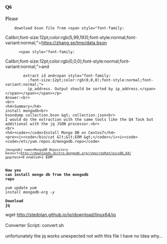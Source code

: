 <!DOCTYPE html PUBLIC "-//W3C//DTD HTML 4.01 Transitional//EN">
<html>
  <head>
    <meta http-equiv="content-type" content="text/html; charset=UTF-8">
    <title>readme.md</title>
  </head>
  <body>
    <h1><span style="font-family:
Calibri;font-size:12pt;color:rgb(0,0,0);font-style:normal;font-variant:normal;">Q6<br>
      </span></h1>
    <p><span style="font-family:
Calibri;font-size:12pt;color:rgb(0,0,0);font-style:normal;font-variant:normal;">Please

        download bson file from <span style="font-family:
Calibri;font-size:12pt;color:rgb(5,99,193);font-style:normal;font-variant:normal;">https://zhang.se/tmp/data.bson

          <span style="font-family:
Calibri;font-size:12pt;color:rgb(0,0,0);font-style:normal;font-variant:normal;">and

            extract id and<span style="font-family:
              ;font-size:12pt;color:rgb(0,0,0);font-style:normal;font-variant:normal;">
              ip_address. Output should be sorted by ip_address.</span></span></span></span></p>
    Answer:<br>
    <br>
    <h4>Summary</h4>
    install mongodb<br>
    bsondump collection.bson &gt; collection.json<br>
    I would do the extraction with the same tools like the Q4 Task but
    additional with the jq JSON processor.<br>
    <br>
    <h4><code></code>Install Mongo DB on Centos7</h4>
    <pre><i><code>/bin/cat &lt;&lt;EOM &gt;</code></i><i><code><code>/etc/yum.repos.d/mongodb.repo</code>
</code></i><i><code><code>[mongodb]
name=MongoDB Repository
baseurl=http://downloads-distro.mongodb.org/repo/redhat/os/x86_64/
gpgcheck=0
enabled=1</code>
EOM<br><br><br></code></i><code><b>Now you can install mongo db from the </b><b>mongodb repo</b><br></code><i><code><br></code></i><i><code>yum update
yum install mongodb-org -y<br></code></i><b><code><br>Download jq</code></b><i><code><br><br></code></i>wget http://stedolan.github.io/jq/download/linux64/jq <br><br>Converter Script: convert.sh<br><br>unfortunately the jq works unexpected not with this file I have no Idea why...<br></pre><code><br></code></body></html>